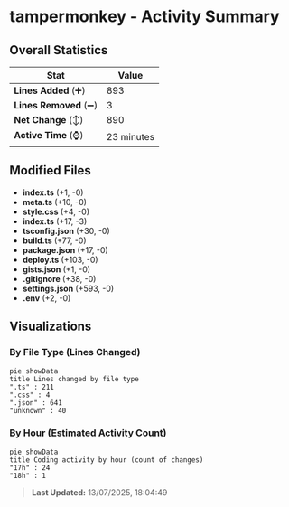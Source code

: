 # tampermonkey - Activity Summary 

## Overall Statistics

| Stat                   | Value                                                             |
| ---------------------- | ----------------------------------------------------------------- |
| **Lines Added** (➕)   | 893                                          |
| **Lines Removed** (➖) | 3                                        |
| **Net Change** (↕)    | 890                |
| **Active Time** (⌚)   | 23 minutes |


## Modified Files
- **index.ts** (+1, -0)
- **meta.ts** (+10, -0)
- **style.css** (+4, -0)
- **index.ts** (+17, -3)
- **tsconfig.json** (+30, -0)
- **build.ts** (+77, -0)
- **package.json** (+17, -0)
- **deploy.ts** (+103, -0)
- **gists.json** (+1, -0)
- **.gitignore** (+38, -0)
- **settings.json** (+593, -0)
- **.env** (+2, -0)

## Visualizations

### By File Type (Lines Changed)

```mermaid
pie showData
title Lines changed by file type
".ts" : 211
".css" : 4
".json" : 641
"unknown" : 40
```

### By Hour (Estimated Activity Count)

```mermaid
pie showData
title Coding activity by hour (count of changes)
"17h" : 24
"18h" : 1
```


> **Last Updated:** 13/07/2025, 18:04:49